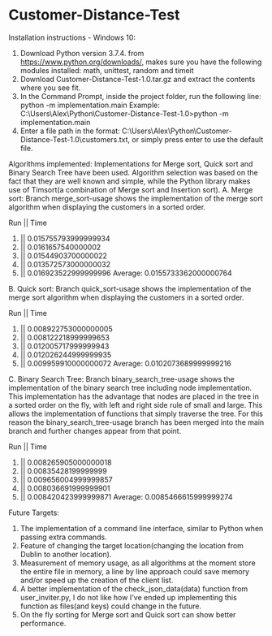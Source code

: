 # Customer-Distance-Test

Installation instructions - Windows 10:
1. Download Python version 3.7.4. from https://www.python.org/downloads/, makes sure you have the following modules installed: math, unittest, random and timeit
2. Download Customer-Distance-Test-1.0.tar.gz and extract the contents where you see fit.
3. In the Command Prompt, inside the project folder, run the following line: python -m implementation.main
	Example: C:\Users\Alex\Python\Customer-Distance-Test-1.0>python -m implementation.main
4. Enter a file path in the format: C:\Users\Alex\Python\Customer-Distance-Test-1.0\customers.txt, or simply press enter to use the default file.

Algorithms implemented:
Implementations for Merge sort, Quick sort and Binary Search Tree have been used.
Algorithm selection was based on the fact that they are well known and simple, while the Python library makes use of Timsort(a combination of Merge sort and Insertion sort).
A. Merge sort: 
Branch merge_sort-usage shows the implementation of the merge sort algorithm when displaying the customers in a sorted order.

Run || Time
 1. || 0.015755793999999934
 2. || 0.0161657540000002
 3. || 0.01544903700000022
 4. || 0.013572573000000032
 5. || 0.016923522999999996
Average: 0.0155733362000000764

B. Quick sort:
Branch quick_sort-usage shows the implementation of the merge sort algorithm when displaying the customers in a sorted order.

Run || Time 
 1. || 0.008922753000000005
 2. || 0.008122218999999653
 3. || 0.012005717999999943
 4. || 0.012026244999999935
 5. || 0.009959910000000072
Average: 0.0102073689999999216

C. Binary Search Tree:
Branch binary_search_tree-usage shows the implementation of the binary search tree including node implementation. This implementation has the advantage
that nodes are placed in the tree in a sorted order on the fly, with left and right side rule of small and large. This allows the implementation of 
functions that simply traverse the tree. For this reason the binary_search_tree-usage branch has been merged into the main branch and further changes
appear from that point.

Run || Time
 1. || 0.008265905000000018
 2. || 0.00835428199999999
 3. || 0.009656004999999857
 4. || 0.008036691999999901
 5. || 0.008420423999999871
Average: 0.0085466615999999274

Future Targets:
1. The implementation of a command line interface, similar to Python when passing extra commands.
2. Feature of changing the target location(changing the location from Dublin to another location).
3. Measurement of memory usage, as all algorithms at the moment store the entire file in memory, a line by line approach could save memory and/or speed up the creation of the client list.
4. A better implementation of the check_json_data(data) function from user_inviter.py, I do not like how I've ended up implementing this function as files(and keys) could change in the future.
5. On the fly sorting for Merge sort and Quick sort can show better performance.

